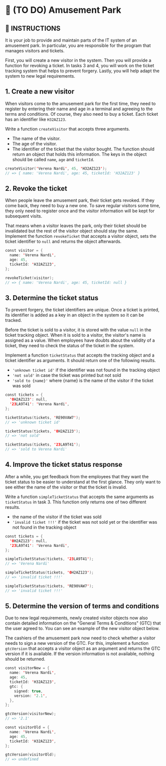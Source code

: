 # 🎡 (TO DO) Amusement Park

## 📝 INSTRUCTIONS
It is your job to provide and maintain parts of the IT system of an amusement park. In particular, you are responsible for the program that manages visitors and tickets.

First, you will create a new visitor in the system. Then you will provide a function for revoking a ticket. In tasks 3 and 4, you will work on the ticket tracking system that helps to prevent forgery. Lastly, you will help adapt the system to new legal requirements.

## 1. Create a new visitor
When visitors come to the amusement park for the first time, they need to register by entering their name and age in a terminal and agreeing to the terms and conditions. Of course, they also need to buy a ticket. Each ticket has an identifier like `H32AZ123`.

Write a function `createVisitor` that accepts three arguments.

- The name of the visitor.
- The age of the visitor.
- The identifier of the ticket that the visitor bought.
The function should return an object that holds this information. The keys in the object should be called `name`, `age` and `ticketId`.

```swift
createVisitor('Verena Nardi', 45, 'H32AZ123');
// => { name: 'Verena Nardi', age: 45, ticketId: 'H32AZ123' }
```

## 2. Revoke the ticket
When people leave the amusement park, their ticket gets revoked. If they come back, they need to buy a new one. To save regular visitors some time, they only need to register once and the visitor information will be kept for subsequent visits.

That means when a visitor leaves the park, only their ticket should be invalidated but the rest of the visitor object should stay the same. Implement the function `revokeTicket` that accepts a visitor object, sets the ticket identifier to `null` and returns the object afterwards.
```swift
const visitor = {
  name: 'Verena Nardi',
  age: 45,
  ticketId: 'H32AZ123',
};

revokeTicket(visitor);
// => { name: 'Verena Nardi', age: 45, ticketId: null }
```
## 3. Determine the ticket status
To prevent forgery, the ticket identifiers are unique. Once a ticket is printed, its identifier is added as a key in an object in the system so it can be tracked.

Before the ticket is sold to a visitor, it is stored with the value `null` in the ticket tracking object. When it is sold to a visitor, the visitor's name is assigned as a value. When employees have doubts about the validity of a ticket, they need to check the status of the ticket in the system.

Implement a function `ticketStatus` that accepts the tracking object and a ticket identifier as arguments. It should return one of the following results.

- `'unknown ticket id'` if the identifier was not found in the tracking object
- `'not sold'` in case the ticket was printed but not sold
- `'sold to {name}'` where {name} is the name of the visitor if the ticket was sold

```swift
const tickets = {
  '0H2AZ123': null,
  '23LA9T41': 'Verena Nardi',
};

ticketStatus(tickets, 'RE90VAW7');
// => 'unknown ticket id'

ticketStatus(tickets, '0H2AZ123');
// => 'not sold'

ticketStatus(tickets, '23LA9T41');
// => 'sold to Verena Nardi'
```
## 4. Improve the ticket status response
After a while, you get feedback from the employees that they want the ticket status to be easier to understand at the first glance. They only want to see either the name of the visitor or that the ticket is invalid.

Write a function `simpleTicketStatus` that accepts the same arguments as `ticketStatus` in task 3. This function only returns one of two different results.
- the name of the visitor if the ticket was sold
- `'invalid ticket !!!'` if the ticket was not sold yet or the identifier was not found in the tracking object

```swift
const tickets = {
  '0H2AZ123': null,
  '23LA9T41': 'Verena Nardi',
};

simpleTicketStatus(tickets, '23LA9T41');
// => 'Verena Nardi'

simpleTicketStatus(tickets, '0H2AZ123');
// => 'invalid ticket !!!'

simpleTicketStatus(tickets, 'RE90VAW7');
// => 'invalid ticket !!!'
```

## 5. Determine the version of terms and conditions
Due to new legal requirements, newly created visitor objects now also contain detailed information on the "General Terms & Conditions" (GTC) that the user agreed to. You can see an example of the new visitor object below.

The cashiers of the amusement park now need to check whether a visitor needs to sign a new version of the GTC. For this, implement a function `gtcVersion` that accepts a visitor object as an argument and returns the GTC version if it is available. If the version information is not available, nothing should be returned.

```swift
const visitorNew = {
  name: 'Verena Nardi',
  age: 45,
  ticketId: 'H32AZ123',
  gtc: {
    signed: true,
    version: '2.1',
  },
};

gtcVersion(visitorNew);
// => '2.1'

const visitorOld = {
  name: 'Verena Nardi',
  age: 45,
  ticketId: 'H32AZ123',
};

gtcVersion(visitorOld);
// => undefined
```
